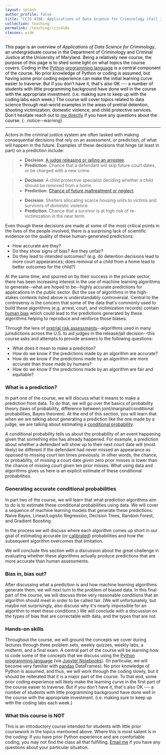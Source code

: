 ```yaml
---
layout: splash
author_profile: false
title: "CCJS 418E: Applications of Data Science for Criminology (Fall 2023)"
collection: teaching
permalink: /teaching/ccjs418e
classes: wide
---
```



<span style="color: black">This page is an overview of *Applications of Data Science for Criminology*, an undergraduate course in the Department of Criminology and Criminal Justice at the University of Maryland. Being a relatively new course, the purpose of this page is to shed some light on what topics the course covers. Coding in the [Python](https://www.youtube.com/watch?v=kqtD5dpn9C8) [programming language](https://wiki.python.org/moin/BeginnersGuide/NonProgrammers) is a central component of the course. No prior knowledge of Python or coding is assumed, but having some prior coding experience can make the initial learning curve easier to traverse. But if you don't have it, that's also OK --- a number of students with little programming background have done well in the course with the appropriate investment.  (i.e. making sure to keep up with the coding labs each week.) The course will cover topics related to data science through real-world examples in the areas of pretrial detention, shooting victimization, domestic violence, and child protective services. Don't hesitate reach out to [me directly](mailto:zjelveh@umd.edu) if you have any questions about the course.</span>
{: .notice--warning}

---

Actors in the criminal justice system are often tasked with making consequential decisions that rely on an assessment, or prediction, of what will happen in the future. Examples of these decisions that hinge (at least in part) on a prediction include:  
 > - **Decision**: [A judge releasing or jailing an arrestee](https://knowablemagazine.org/article/society/2022/doing-away-cash-bail). 
 > - **Prediction**: Chance that a defendant will skip future court dates, or be charged with a new crime. 


 > - **Decision**: A child protective specialist deciding whether a child should be removed from a home. 
 > - **Prediction**: [Chance of future maltreatment or neglect](https://mcsilver.nyu.edu/predictive-risk-tools-in-child-welfare-practice/). 


 > - **Decision**: Shelters allocating scarce housing units to victims and survivors of domestic violence. 
 > - **Prediction**: Chance that a survivor is at high risk of re-victimization in the near term. 
 
Even though these decisions are made at some of the most critical points in the lives of the people involved, there is a surprising lack of scientific evidence on the quality of these human-generated predictions:
 - How accurate are they?
 - Do they show signs of bias? Are they unfair? 
 - Do they lead to intended outcomes? (e.g. do detention decisions lead to more court appearances; does removal of a child from a home lead to better outcomes for the child?) 

At the same time, and spurred on by their success in the private sector, there has been increasing interest in the use of machine learning algorithms to generate--what are hoped to be--highly accurate predictions for applications in the public sector. But the use of algorithms in the high-stakes contexts listed above is understandably controversial. Central to the controversy is the concern that some of the data that's commonly used to build these algorithms (e.g. arrest, court, and victimization records) contain [human bias](https://www.nature.com/articles/d41586-020-01846-z) which could lead to the predictions generated by these algorithms helping to reproduce and reinforce those biases. 

Through the lens of [pretrial risk assessments](https://advancingpretrial.org/pretrial-justice/pretrial-justice/)--algorithms used in many jurisdictions across the U.S. to aid judges in the release/jail decision--this course asks and attempts to provide answers to the following questions:
 - What does it mean to make a prediction?
 - How do we know if the predictions made by an algorithm are accurate? 
 - How do we know if the predictions made by an algorithm are more accurate than those made by humans?
 - How do we know if the predictions made by an algorithm are fair and equitable?

### What is a prediction?
In part one of the course, we will discuss what it means to make a prediction from data. To do that, we will go over the basics of probability theory (laws of probability, difference between joint/marginal/conditional probabilities, Bayes theorem). At the end of this section, you will learn that when we are talking about generating a prediction like the one made by a judge, we are talking about estimating a [conditional probability](https://www.khanacademy.org/commoncore/grade-HSS-S-CP). 

A conditional probability tells us about the probability of an event happening given that something else has already happened. For example, a prediction about whether a defendant will show up to their next court date will (most likely) be different if the defendant had never missed an appearance as opposed to missing court ten times previously. In other words, the chance, or probability, of missing a court date *given* zero prior misses is lower than the chance of missing court *given* ten prior misses. What using data and algorithms gives us here is an explicit estimate of these conditional probabilities.


### Generating accurate conditional probabilities
In part two of the course, we will learn that what prediction algorithms aim to do is to estimate these conditional probabilities using data. We will cover a sequence of machine learning models that generate these predictions: Naive Bayes, Linear/Logistic Regression, Decision Trees, Random Forest, and Gradient Boosting.  

In the process we will discuss where each algorithm comes up short in our goal of estimating accurate (or [calibrated](https://projects.fivethirtyeight.com/checking-our-work/)) probabilities and how the subsequent algorithm overcomes that limitation. 

We will conclude this section with a discussion about the great challenge in evaluating whether these algorithms actually produce predictions that are more accurate than human assessments.  

### Bias in, bias out?
After discussing what a prediction is and how machine learning algorithms generate them, we will next turn to the problem of biased data. In this final part of the course, we will discuss three very reasonable conditions that an algorithm should meet in order to be called fair. (We will unfortunately, but maybe not surprisingly, also discuss why it's nearly impossible for an algorithm to meet these conditions.) We will conclude with a discussion on the types of bias that are correctable with data, and the types that are not. 

### Hands-on skills
Throughout the course, we will ground the concepts we cover during lectures through three problem sets, weekly quizzes, weekly labs, a midterm, and a final exam. A central part of the course will be learning how to code some of the concepts that we discuss using the [Python](https://www.youtube.com/watch?v=kqtD5dpn9C8) [programming language](https://wiki.python.org/moin/BeginnersGuide/NonProgrammers) (via [Jupyter Notebooks](https://jupyter.org/try-jupyter/retro/notebooks/?path=notebooks/Intro.ipynb)). (In particular, we will become very familiar with [pandas](https://www.learndatasci.com/tutorials/python-pandas-tutorial-complete-introduction-for-beginners/) DataFrames). No prior knowledge of Python is assumed, and thus, we will work through the coding slowly, but it should be reiterated that it is a major part of the course. To that end, some prior coding experience will likely make the learning curve in the first part of the course easier to traverse. But if you don't have it, that's also OK --- a number of students with little programming background have done well in the course with the appropriate investment. (i.e. making sure to keep up with the coding labs each week.) 

### What this course is NOT
This is an introductory course intended for students with little prior coursework in the topics mentioned above. Where this is most salient is in the coding: If you have prior Python experience and are comfortable coding, you may not find the class all that fulfilling. [Email me](mailto:zjelveh@umd.edu) if you have any questions about your particular situation.


